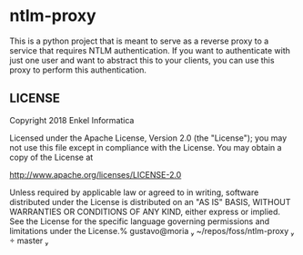 # ntlm-proxy

This is a python project that is meant to serve as a reverse proxy to a service that requires NTLM authentication. If you want to authenticate with just one user and want to abstract this to your clients, you can use this proxy to perform this authentication.

## LICENSE

Copyright 2018 Enkel Informatica

Licensed under the Apache License, Version 2.0 (the "License");
you may not use this file except in compliance with the License.
You may obtain a copy of the License at

<http://www.apache.org/licenses/LICENSE-2.0>

Unless required by applicable law or agreed to in writing, software
distributed under the License is distributed on an "AS IS" BASIS,
WITHOUT WARRANTIES OR CONDITIONS OF ANY KIND, either express or implied.
See the License for the specific language governing permissions and
limitations under the License.% gustavo@moria  ~/repos/foss/ntlm-proxy   master 